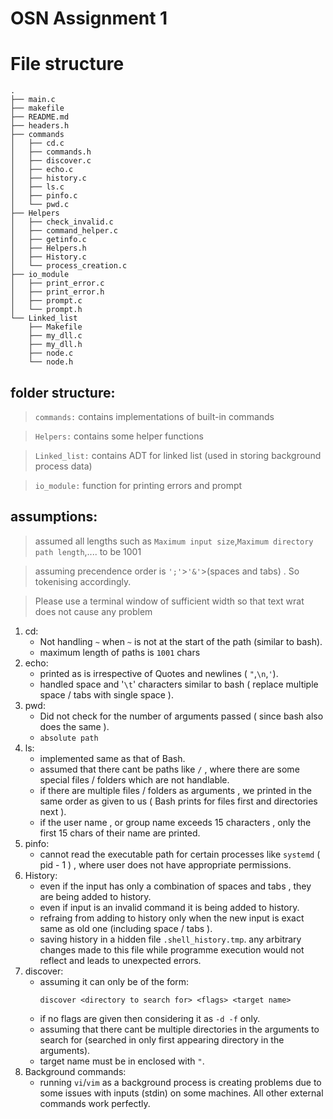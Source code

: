 # OSN Assignment 1
# File structure
```
.
├── main.c
├── makefile
├── README.md
├── headers.h
├── commands
│   ├── cd.c
│   ├── commands.h
│   ├── discover.c
│   ├── echo.c
│   ├── history.c
│   ├── ls.c
│   ├── pinfo.c
│   └── pwd.c
├── Helpers
│   ├── check_invalid.c
│   ├── command_helper.c
│   ├── getinfo.c
│   ├── Helpers.h
│   ├── History.c
│   └── process_creation.c
├── io_module
│   ├── print_error.c
│   ├── print_error.h
│   ├── prompt.c
│   └── prompt.h
└── Linked_list
    ├── Makefile
    ├── my_dll.c
    ├── my_dll.h
    ├── node.c
    └── node.h

```
## folder structure:
 > `commands:` contains implementations of built-in commands

 > `Helpers:` contains some helper functions 

 > `Linked_list:` contains ADT for linked list (used in storing background process data)

 > `io_module:` function for printing errors and prompt

## assumptions:
 > assumed all lengths such as  `Maximum input size`,`Maximum directory path length`,.... to be 1001

 > assuming precendence order is `';'`>`'&'`>(spaces and tabs) . So tokenising accordingly.

 > Please use a terminal window of sufficient width so that text wrat does not cause any problem
 
1. cd:
    * Not handling `~` when `~` is not at the start of the path (similar to bash).
    * maximum length of paths is `1001` chars
2. echo:
    * printed as is irrespective of  Quotes and newlines ( `"`,`\n`,`'`).
    * handled space and '`\t`' characters similar to bash ( replace multiple space / tabs with single space ).
3. pwd:
    * Did not check for the number of arguments passed ( since bash also does the same ).
    * `absolute path`
4. ls:
    * implemented same as that of Bash.
    * assumed that there cant be paths like `/` , where there are some special files / folders which are not handlable.
    * if there are multiple files / folders as arguments , we printed in the same order as given to us ( Bash prints for files first and directories next ).
    * if the user name , or group name exceeds 15 characters , only the first 15 chars of their name are printed.
5. pinfo:
    * cannot read the executable path for certain processes like `systemd` ( pid - 1 ) , where user does not have appropriate permissions.
6. History:
    * even if the input has only a combination of spaces and tabs , they are being added to history.
    * even if input is an invalid command it is being added to history.
    * refraing from adding to history only when the new input is exact same as old one (including space / tabs ).
    * saving history in a hidden file `.shell_history.tmp`. any arbitrary changes made to this file while programme execution would not reflect and leads to unexpected errors.
7. discover:
    * assuming it can only be of the form:
        ```
        discover <directory to search for> <flags> <target name>
        ```
    * if no flags are given then considering it as `-d -f` only.
    * assuming that there cant be multiple directories in the arguments to search for 
    (searched in only first appearing directory in the arguments).
    * target name must be in enclosed with `"`.
8. Background commands:
    * running `vi`/`vim` as a background process is creating problems due to some issues with inputs (stdin) on some machines. All other external commands work perfectly.